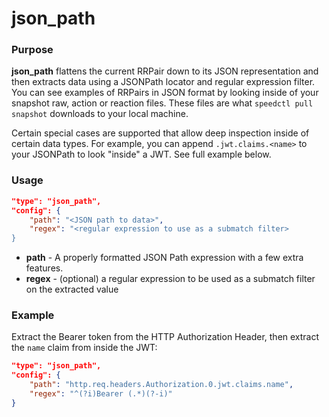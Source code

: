 # json_path

### Purpose

**json_path** flattens the current RRPair down to its JSON representation and then extracts data using a JSONPath locator and regular expression filter. You can see examples of RRPairs in JSON format by looking inside of your snapshot raw, action or reaction files. These files are what `speedctl pull snapshot` downloads to your local machine.

Certain special cases are supported that allow deep inspection inside of certain data types. For example, you can append `.jwt.claims.<name>` to your JSONPath to look "inside" a JWT. See full example below.

### Usage

```json
"type": "json_path",
"config": {
    "path": "<JSON path to data>",
    "regex": "<regular expression to use as a submatch filter>
}
```

- **path** - A properly formatted JSON Path expression with a few extra features.
- **regex** - (optional) a regular expression to be used as a submatch filter on the extracted value

### Example

Extract the Bearer token from the HTTP Authorization Header, then extract the `name` claim from inside the JWT:

```json
"type": "json_path",
"config": {
    "path": "http.req.headers.Authorization.0.jwt.claims.name",
    "regex": "^(?i)Bearer (.*)(?-i)"
}
```

